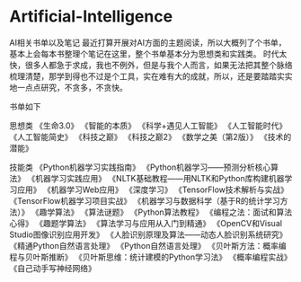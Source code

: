 # Artificial-Intelligence
AI相关书单以及笔记
最近打算开展对AI方面的主题阅读，所以大概列了个书单，基本上会每本书整理个笔记在这里，整个书单基本分为思想类和实践类。
时代太快，很多人都急于求成，我也不例外，但是与我个人而言，如果无法把其整个脉络梳理清楚，那学到得也不过是个工具，实在难有大的成就，所以，还是要踏踏实实地一点点研究，不贪多，不贪快。

书单如下

思想类
《生命3.0》
《智能的本质》
《科学+遇见人工智能》
《人工智能时代》
《人工智能简史》
《科技之巅》
《科技之巅2》
《数学之美（第2版）》
《技术的潜能》 

技能类
《Python机器学习实践指南》
《Python机器学习——预测分析核心算法》
《机器学习实践应用》
《NLTK基础教程——用NLTK和Python库构建机器学习应用》
《机器学习Web应用》
《深度学习》
《TensorFlow技术解析与实战》
《TensorFlow机器学习项目实战》
《机器学习与数据科学（基于R的统计学习方法）》
《趣学算法》
《算法谜题》
《Python算法教程》 
《编程之法：面试和算法心得》
《趣题学算法》
《算法学习与应用从入门到精通》
《OpenCV和Visual Studio图像识别应用开发》
《人脸识别原理及算法——动态人脸识别系统研究》
《精通Python自然语言处理》
《Python自然语言处理》
《贝叶斯方法：概率编程与贝叶斯推断》
《贝叶斯思维：统计建模的Python学习法》
《概率编程实战》
《自己动手写神经网络》
